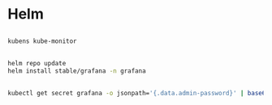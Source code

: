 # Helm

##

```sh
kubens kube-monitor
```

##

```sh
helm repo update
helm install stable/grafana -n grafana
```

##

```sh
kubectl get secret grafana -o jsonpath='{.data.admin-password}' | base64 --decode; echo
```
